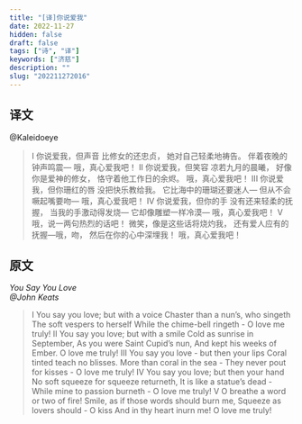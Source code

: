 ```yaml
---
title: "[译]你说爱我"
date: 2022-11-27
hidden: false
draft: false
tags: ["诗", "译"]
keywords: ["济慈"]
description: ""
slug: "202211272016"
---
```


## 译文
@Kaleidoeye

>I
你说爱我，但声音
比修女的还忠贞，
她对自己轻柔地祷告。
伴着夜晚的钟声鸣震—
哦，真心爱我吧！
II
你说爱我，但笑容
凉若九月的晨曦，
好像你是爱神的修女，
恪守着他工作日的余烬。
哦，真心爱我吧！
III
你说爱我，但你珊红的唇
没把快乐教给我。
它比海中的珊瑚还要迷人—
但从不会噘起嘴要吻—
哦，真心爱我吧！
IV
你说爱我，但你的手
没有还来轻柔的抚握，
当我的手激动得发烧—
它却像雕塑一样冷漠—
哦，真心爱我吧！
V
哦，说一两句热烈的话吧！
微笑，像是这些话将烧灼我，
还有爱人应有的抚握—哦，吻，
然后在你的心中深埋我！
哦，真心爱我吧！

## 原文
*You Say You Love<br>
@John Keats*
>I
You say you love; but with a voice
Chaster than a nun’s, who singeth
The soft vespers to herself
While the chime-bell ringeth -
O love me truly!
II
You say you love; but with a smile
Cold as sunrise in September,
As you were Saint Cupid’s nun,
And kept his weeks of Ember.
O love me truly!
III
You say you love - but then your lips
Coral tinted teach no blisses.
More than coral in the sea -
They never pout for kisses -
O love me truly!
IV
You say you love; but then your hand
No soft squeeze for squeeze returneth,
It is like a statue’s dead -
While mine to passion burneth -
O love me truly!
V
O breathe a word or two of fire!
Smile, as if those words should burn me,
Squeeze as lovers should - O kiss
And in thy heart inurn me!
O love me truly!